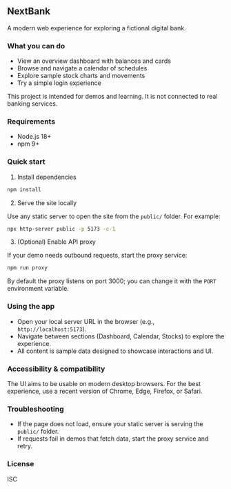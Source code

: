 ## NextBank

A modern web experience for exploring a fictional digital bank.

### What you can do

- View an overview dashboard with balances and cards
- Browse and navigate a calendar of schedules
- Explore sample stock charts and movements
- Try a simple login experience

This project is intended for demos and learning. It is not connected to real banking services.

### Requirements

- Node.js 18+
- npm 9+

### Quick start

1) Install dependencies

```bash
npm install
```

2) Serve the site locally

Use any static server to open the site from the `public/` folder. For example:

```bash
npx http-server public -p 5173 -c-1
```

3) (Optional) Enable API proxy

If your demo needs outbound requests, start the proxy service:

```bash
npm run proxy
```

By default the proxy listens on port 3000; you can change it with the `PORT` environment variable.

### Using the app

- Open your local server URL in the browser (e.g., `http://localhost:5173`).
- Navigate between sections (Dashboard, Calendar, Stocks) to explore the experience.
- All content is sample data designed to showcase interactions and UI.

### Accessibility & compatibility

The UI aims to be usable on modern desktop browsers. For the best experience, use a recent version of Chrome, Edge, Firefox, or Safari.

### Troubleshooting

- If the page does not load, ensure your static server is serving the `public/` folder.
- If requests fail in demos that fetch data, start the proxy service and retry.

### License

ISC


